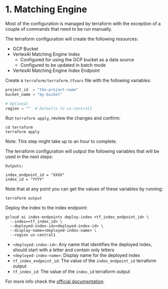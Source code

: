 # 1. Matching Engine

Most of the configuration is managed by terraform with the exception of a couple of commands that need to be run manually.

The terraform configuration will create the following resources:

- GCP Bucket
- VertexAI Matching Engine Index
  - Configured for using the GCP bucket as a data source
  - Configured to be updated in batch mode
- VertexAI Matching Engine Index Endpoint

Create a `terraform/terraform.tfvars` file with the following variables:

```terraform
project_id  = "the-project-name"
bucket_name = "my-bucket"

# Optional
region = ""  # Defaults to us-central1
```

Run `terraform apply`, review the changes and confirm:

```plain
cd terraform
terraform apply
```

Note: This step might take up to an hour to complete.

The terraform configuration will output the following variables that will be
used in the next steps:

```plain
Outputs:

index_endpoint_id = "XXXX"
index_id = "YYYY"
```

Note that at any point you can get the values of these variables by running:

```plain
terraform output
```

Deploy the index to the index endpoint:

```plain
gcloud ai index-endpoints deploy-index <tf_index_endpoint_id> \
  --index=<tf_index_id> \
  --deployed-index-id=<deployed-index-id> \
  --display-name=<deployed-index-name> \
  --region us-central1
```

- `<deployed-index-id>`: Any name that identifies the deployed index, should start with a letter and contain only letters
- `<deployed-index-name>`: Display name for the deployed index
- `tf_index_endpoint_id`: The value of the `index_endpoint_id` terraform output
- `tf_index_id`: The value of the `index_id` terraform output

For more info check the [official documentation](https://cloud.google.com/vertex-ai/docs/matching-engine/match-eng-setup/match-eng-setup).
